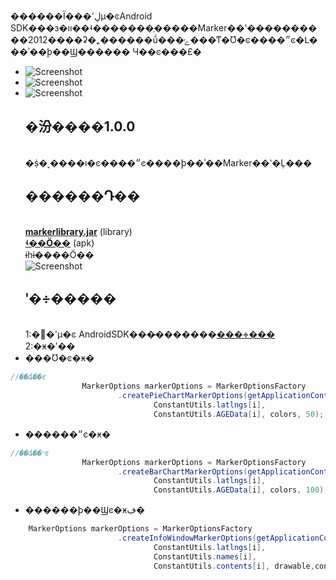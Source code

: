 ������Ϊ���ڸߵµ�ͼAndroid SDK���з�װ��ʵ�������ֶ�����Marker��ʽ����������2012����ʡ�˿������ṹ���ݻ���ͳ�Ʊ�ͼ����״ͼ�Լ���ʾ��ϸ��Ϣ������
Ч��ͼ���£�
 * ![Screenshot](https://raw.githubusercontent.com/amapapi/Android_CustomMarker_lib/master/resources/%E9%A5%BC%E5%9B%BE.png)
 * ![Screenshot](https://raw.githubusercontent.com/amapapi/Android_CustomMarker_lib/master/resources/%E6%9F%B1%E7%8A%B6%E5%9B%BE.png)
 * ![Screenshot](https://raw.githubusercontent.com/amapapi/Android_CustomMarker_lib/master/resources/%E4%BF%A1%E6%81%AF%E5%9B%BE.png)
<br /><h2>�汾����1.0.0</h2>
<br /> �ṩ�˻����ı�ͼ����״ͼ����ϸ��ʾ��Marker��ʽ�Ļ���
<br /> <h2>������Դ��</h2>
 <br />**[markerlibrary.jar](https://github.com/amapapi/Android_CustomMarker_lib/raw/master/resources/markerlibrary.jar)** (library)
 <br />**[ʵ��Ӧ��](https://github.com/amapapi/Android_CustomMarker_lib/raw/master/resources/ViewMarkerDemo.apk)** (apk)
 <br /> ɨһɨ����Ӧ��
 <br />![Screenshot]( https://raw.githubusercontent.com/amapapi/Android_CustomMarker_lib/master/resources/%E4%BA%8C%E7%BB%B4%E7%A0%81.png)
<br /><h2> ʹ�÷�����</h2>
<br />  1:��ߵµ�ͼ AndroidSDK���̷�������**[���÷���](http://developer.amap.com/api/android-sdk/guide/project/)**
<br />  2:�ӿ�ʹ��
* ���Ʊ�ͼ�ӿ�
``` java
//��ȡ��ͼ
				MarkerOptions markerOptions = MarkerOptionsFactory
						.createPieChartMarkerOptions(getApplicationContext(),
								ConstantUtils.latlngs[i],
								ConstantUtils.AGEData[i], colors, 50);
```								
* ������״ͼ�ӿ�	
``` java							
//��ȡ��״ͼ
				MarkerOptions markerOptions = MarkerOptionsFactory
						.createBarChartMarkerOptions(getApplicationContext(),
								ConstantUtils.latlngs[i],
								ConstantUtils.AGEData[i], colors, 100);
```	
* ������ϸ��Ϣͼ�ӿڣ�
``` java
	MarkerOptions markerOptions = MarkerOptionsFactory
						.createInfoWindowMarkerOptions(getApplicationContext(),
								ConstantUtils.latlngs[i],
								ConstantUtils.names[i],
								ConstantUtils.contents[i], drawable,contentDrawable);	
```									
								
